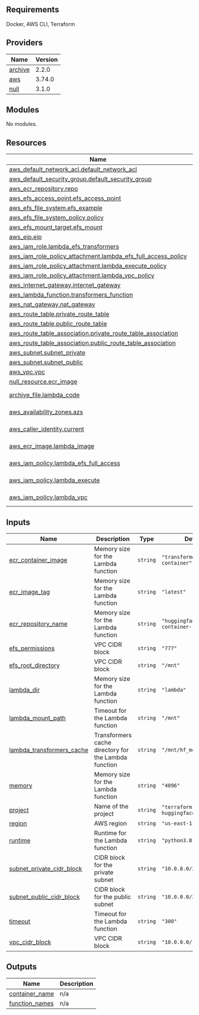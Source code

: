 <!-- BEGIN_TF_DOCS -->
## Requirements

Docker, AWS CLI, Terraform

## Providers

| Name | Version |
|------|---------|
| <a name="provider_archive"></a> [archive](#provider\_archive) | 2.2.0 |
| <a name="provider_aws"></a> [aws](#provider\_aws) | 3.74.0 |
| <a name="provider_null"></a> [null](#provider\_null) | 3.1.0 |

## Modules

No modules.

## Resources

| Name | Type |
|------|------|
| [aws_default_network_acl.default_network_acl](https://registry.terraform.io/providers/hashicorp/aws/latest/docs/resources/default_network_acl) | resource |
| [aws_default_security_group.default_security_group](https://registry.terraform.io/providers/hashicorp/aws/latest/docs/resources/default_security_group) | resource |
| [aws_ecr_repository.repo](https://registry.terraform.io/providers/hashicorp/aws/latest/docs/resources/ecr_repository) | resource |
| [aws_efs_access_point.efs_access_point](https://registry.terraform.io/providers/hashicorp/aws/latest/docs/resources/efs_access_point) | resource |
| [aws_efs_file_system.efs_example](https://registry.terraform.io/providers/hashicorp/aws/latest/docs/resources/efs_file_system) | resource |
| [aws_efs_file_system_policy.policy](https://registry.terraform.io/providers/hashicorp/aws/latest/docs/resources/efs_file_system_policy) | resource |
| [aws_efs_mount_target.efs_mount](https://registry.terraform.io/providers/hashicorp/aws/latest/docs/resources/efs_mount_target) | resource |
| [aws_eip.eip](https://registry.terraform.io/providers/hashicorp/aws/latest/docs/resources/eip) | resource |
| [aws_iam_role.lambda_efs_transformers](https://registry.terraform.io/providers/hashicorp/aws/latest/docs/resources/iam_role) | resource |
| [aws_iam_role_policy_attachment.lambda_efs_full_access_policy](https://registry.terraform.io/providers/hashicorp/aws/latest/docs/resources/iam_role_policy_attachment) | resource |
| [aws_iam_role_policy_attachment.lambda_execute_policy](https://registry.terraform.io/providers/hashicorp/aws/latest/docs/resources/iam_role_policy_attachment) | resource |
| [aws_iam_role_policy_attachment.lambda_vpc_policy](https://registry.terraform.io/providers/hashicorp/aws/latest/docs/resources/iam_role_policy_attachment) | resource |
| [aws_internet_gateway.internet_gateway](https://registry.terraform.io/providers/hashicorp/aws/latest/docs/resources/internet_gateway) | resource |
| [aws_lambda_function.transformers_function](https://registry.terraform.io/providers/hashicorp/aws/latest/docs/resources/lambda_function) | resource |
| [aws_nat_gateway.nat_gateway](https://registry.terraform.io/providers/hashicorp/aws/latest/docs/resources/nat_gateway) | resource |
| [aws_route_table.private_route_table](https://registry.terraform.io/providers/hashicorp/aws/latest/docs/resources/route_table) | resource |
| [aws_route_table.public_route_table](https://registry.terraform.io/providers/hashicorp/aws/latest/docs/resources/route_table) | resource |
| [aws_route_table_association.private_route_table_association](https://registry.terraform.io/providers/hashicorp/aws/latest/docs/resources/route_table_association) | resource |
| [aws_route_table_association.public_route_table_association](https://registry.terraform.io/providers/hashicorp/aws/latest/docs/resources/route_table_association) | resource |
| [aws_subnet.subnet_private](https://registry.terraform.io/providers/hashicorp/aws/latest/docs/resources/subnet) | resource |
| [aws_subnet.subnet_public](https://registry.terraform.io/providers/hashicorp/aws/latest/docs/resources/subnet) | resource |
| [aws_vpc.vpc](https://registry.terraform.io/providers/hashicorp/aws/latest/docs/resources/vpc) | resource |
| [null_resource.ecr_image](https://registry.terraform.io/providers/hashicorp/null/latest/docs/resources/resource) | resource |
| [archive_file.lambda_code](https://registry.terraform.io/providers/hashicorp/archive/latest/docs/data-sources/file) | data source |
| [aws_availability_zones.azs](https://registry.terraform.io/providers/hashicorp/aws/latest/docs/data-sources/availability_zones) | data source |
| [aws_caller_identity.current](https://registry.terraform.io/providers/hashicorp/aws/latest/docs/data-sources/caller_identity) | data source |
| [aws_ecr_image.lambda_image](https://registry.terraform.io/providers/hashicorp/aws/latest/docs/data-sources/ecr_image) | data source |
| [aws_iam_policy.lambda_efs_full_access](https://registry.terraform.io/providers/hashicorp/aws/latest/docs/data-sources/iam_policy) | data source |
| [aws_iam_policy.lambda_execute](https://registry.terraform.io/providers/hashicorp/aws/latest/docs/data-sources/iam_policy) | data source |
| [aws_iam_policy.lambda_vpc](https://registry.terraform.io/providers/hashicorp/aws/latest/docs/data-sources/iam_policy) | data source |

## Inputs

| Name | Description | Type | Default | Required |
|------|-------------|------|---------|:--------:|
| <a name="input_ecr_container_image"></a> [ecr\_container\_image](#input\_ecr\_container\_image) | Memory size for the Lambda function | `string` | `"transformers-lambda-container"` | no |
| <a name="input_ecr_image_tag"></a> [ecr\_image\_tag](#input\_ecr\_image\_tag) | Memory size for the Lambda function | `string` | `"latest"` | no |
| <a name="input_ecr_repository_name"></a> [ecr\_repository\_name](#input\_ecr\_repository\_name) | Memory size for the Lambda function | `string` | `"huggingface-container-registry"` | no |
| <a name="input_efs_permissions"></a> [efs\_permissions](#input\_efs\_permissions) | VPC CIDR block | `string` | `"777"` | no |
| <a name="input_efs_root_directory"></a> [efs\_root\_directory](#input\_efs\_root\_directory) | VPC CIDR block | `string` | `"/mnt"` | no |
| <a name="input_lambda_dir"></a> [lambda\_dir](#input\_lambda\_dir) | Memory size for the Lambda function | `string` | `"lambda"` | no |
| <a name="input_lambda_mount_path"></a> [lambda\_mount\_path](#input\_lambda\_mount\_path) | Timeout for the Lambda function | `string` | `"/mnt"` | no |
| <a name="input_lambda_transformers_cache"></a> [lambda\_transformers\_cache](#input\_lambda\_transformers\_cache) | Transformers cache directory for the Lambda function | `string` | `"/mnt/hf_models_cache"` | no |
| <a name="input_memory"></a> [memory](#input\_memory) | Memory size for the Lambda function | `string` | `"4096"` | no |
| <a name="input_project"></a> [project](#input\_project) | Name of the project | `string` | `"terraform-huggingface-lambda"` | no |
| <a name="input_region"></a> [region](#input\_region) | AWS region | `string` | `"us-east-1"` | no |
| <a name="input_runtime"></a> [runtime](#input\_runtime) | Runtime for the Lambda function | `string` | `"python3.8"` | no |
| <a name="input_subnet_private_cidr_block"></a> [subnet\_private\_cidr\_block](#input\_subnet\_private\_cidr\_block) | CIDR block for the private subnet | `string` | `"10.0.8.0/21"` | no |
| <a name="input_subnet_public_cidr_block"></a> [subnet\_public\_cidr\_block](#input\_subnet\_public\_cidr\_block) | CIDR block for the public subnet | `string` | `"10.0.0.0/21"` | no |
| <a name="input_timeout"></a> [timeout](#input\_timeout) | Timeout for the Lambda function | `string` | `"300"` | no |
| <a name="input_vpc_cidr_block"></a> [vpc\_cidr\_block](#input\_vpc\_cidr\_block) | VPC CIDR block | `string` | `"10.0.0.0/16"` | no |

## Outputs

| Name | Description |
|------|-------------|
| <a name="output_container_name"></a> [container\_name](#output\_container\_name) | n/a |
| <a name="output_function_names"></a> [function\_names](#output\_function\_names) | n/a |
<!-- END_TF_DOCS -->